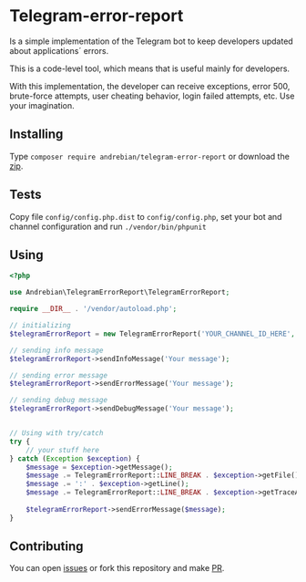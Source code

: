# Telegram-error-report

Is a simple implementation of the Telegram bot to keep developers updated about applications´ errors.

This is a code-level tool, which means that is useful mainly for developers.

With this implementation, the developer can receive exceptions, error 500, brute-force attempts, user cheating behavior, login failed attempts, etc. Use your imagination.

## Installing

Type `composer require andrebian/telegram-error-report` or download the [zip](https://github.com/4lph4shell/telegram-error-report/archive/refs/heads/main.zip).

## Tests

Copy file `config/config.php.dist` to `config/config.php`, set your bot and channel configuration and run `./vendor/bin/phpunit`

## Using

```php
<?php

use Andrebian\TelegramErrorReport\TelegramErrorReport;

require __DIR__ . '/vendor/autoload.php';

// initializing
$telegramErrorReport = new TelegramErrorReport('YOUR_CHANNEL_ID_HERE', 'YOUR_BOT_ID_HERE');

// sending info message
$telegramErrorReport->sendInfoMessage('Your message');

// sending error message
$telegramErrorReport->sendErrorMessage('Your message');

// sending debug message
$telegramErrorReport->sendDebugMessage('Your message');


// Using with try/catch
try {
    // your stuff here
} catch (Exception $exception) {
    $message = $exception->getMessage();
    $message .= TelegramErrorReport::LINE_BREAK . $exception->getFile();
    $message .= ':' . $exception->getLine();
    $message .= TelegramErrorReport::LINE_BREAK . $exception->getTraceAsString();
    
    $telegramErrorReport->sendErrorMessage($message);
}

```

## Contributing

You can open [issues](https://github.com/4lph4shell/telegram-error-report/issues) or fork this repository and make [PR](https://github.com/4lph4shell/telegram-error-report/pulls).



 

